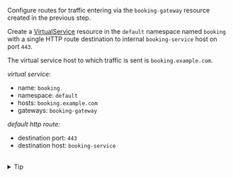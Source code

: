 Configure routes for traffic entering via the `booking-gateway` resource created in the previous step.

Create a [VirtualService](https://istio.io/latest/docs/reference/config/networking/virtual-service/)
resource in the `default` namespace named `booking`
with a single HTTP route destination to internal `booking-service` host on port `443`.

The virtual service host to which traffic is sent is `booking.example.com`.

*virtual service:*
* name: `booking`
* namespace: `default`
* hosts: `booking.example.com`
* gateways: `booking-gateway`

*default http route:*
* destination port: `443`
* destination host: `booking-service`


<br>
<details><summary>Tip</summary>

```plain
apiVersion: networking.istio.io/v1alpha3
kind: VirtualService
metadata:
  name: // TODO
spec:
  hosts:
  - // TODO
  gateways:
  - // TODO
  http:
  - route:
    - destination:
        port:
          number: // TODO
        host: // TODO
```{{copy}}
</details>

<br>
<details><summary>Solution</summary>

```plain
apiVersion: networking.istio.io/v1alpha3
kind: VirtualService
metadata:
  name: booking
spec:
  hosts:
  - booking.example.com
  gateways:
  - booking-gateway
  http:
  - route:
    - destination:
        port:
          number: 443
        host: booking-service
```{{copy}}
</details>
